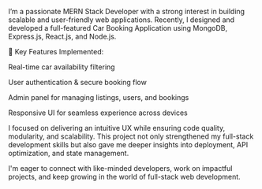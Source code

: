 I’m a passionate MERN Stack Developer with a strong interest in building scalable and user-friendly web applications. Recently, I designed and developed a full-featured Car Booking Application using MongoDB, Express.js, React.js, and Node.js.

🔧 Key Features Implemented:

Real-time car availability filtering

User authentication & secure booking flow

Admin panel for managing listings, users, and bookings

Responsive UI for seamless experience across devices

I focused on delivering an intuitive UX while ensuring code quality, modularity, and scalability. This project not only strengthened my full-stack development skills but also gave me deeper insights into deployment, API optimization, and state management.

I'm eager to connect with like-minded developers, work on impactful projects, and keep growing in the world of full-stack web development.

